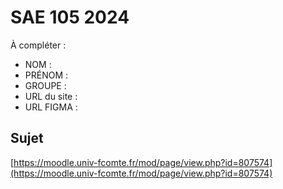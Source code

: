 # SAE 105 2024

À compléter :

- NOM :
- PRÉNOM :
- GROUPE :
- URL du site :
- URL FIGMA :

## Sujet

[https://moodle.univ-fcomte.fr/mod/page/view.php?id=807574](https://moodle.univ-fcomte.fr/mod/page/view.php?id=807574)
